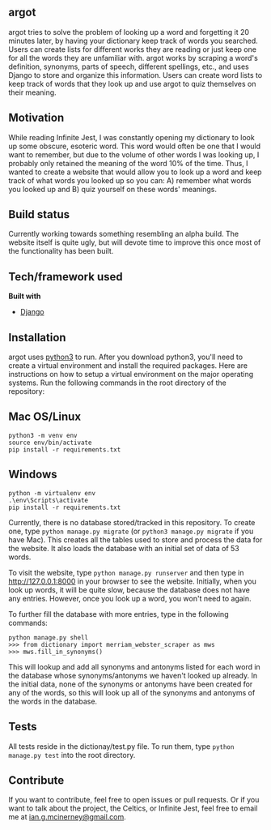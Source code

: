 ## argot
argot tries to solve the problem of looking up a word and forgetting it 20 minutes later, by having your dictionary keep track of words you searched. Users can create lists for different works they are reading or just keep one for all the words they are unfamiliar with. argot works by scraping a word's definition, synonyms, parts of speech, different spellings, etc., and uses Django to store and organize this information. Users can create word lists to keep track of words that they look up and use argot to quiz themselves on their meaning.

## Motivation
While reading Infinite Jest, I was constantly opening my dictionary to look up some obscure, esoteric word. This word would often be one that I would want to remember, but due to the volume of other words I was looking up, I probably only retained the meaning of the word 10% of the time. Thus, I wanted to create a website that would allow you to look up a word and keep track of what words you looked up so you can:
  A) remember what words you looked up and B) quiz yourself on these words' meanings.

## Build status
Currently working towards something resembling an alpha build. The website itself is quite ugly, but will devote time to improve this once most of the functionality has been built.

## Tech/framework used
<b>Built with</b>
- [Django](https://www.djangoproject.com/)

## Installation
argot uses [python3](https://www.python.org/downloads/) to run. After you download python3, you'll need to create a virtual environment and install the required packages.
Here are instructions on how to setup a virtual environment on the major operating systems. Run the following commands in the root directory of the repository:

Mac OS/Linux
--------------
```
python3 -m venv env
source env/bin/activate  
pip install -r requirements.txt  
```

Windows
--------------
```
python -m virtualenv env  
.\env\Scripts\activate  
pip install -r requirements.txt  
```

Currently, there is no database stored/tracked in this repository. To create one, type ```python manage.py migrate``` (or ```python3 manage.py migrate``` if you have Mac). This creates all the tables used to store and process the data for the website. It also loads the database with an initial set of data of 53 words.  

To visit the website, type ```python manage.py runserver``` and then type in http://127.0.0.1:8000 in your browser to see the website. Initially, when you look up words, it will be quite slow, because the database does not have any entries. However, once you look up a word, you won't need to again.  

To further fill the database with more entries, type in the following commands:  
```
python manage.py shell
>>> from dictionary import merriam_webster_scraper as mws
>>> mws.fill_in_synonyms()
```
This will lookup and add all synonyms and antonyms listed for each word in the database whose synonyms/antonyms we haven't looked up already. In the initial data, none of the synonyms or antonyms have been created for any of the words, so this will look up all of the synonyms and antonyms of the words in the database.  

## Tests
All tests reside in the dictionay/test.py file. To run them, type ```python manage.py test``` into the root directory.

## Contribute
If you want to contribute, feel free to open issues or pull requests. Or if you want to talk about the project, the Celtics, or Infinite Jest, feel free to email me at ian.g.mcinerney@gmail.com.
